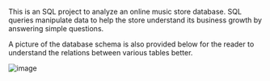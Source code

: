 This is an SQL project to analyze an online music store database. SQL queries manipulate data to help the store understand its business growth by answering simple questions.

A picture of the database schema is also provided below for the reader to understand the relations between various tables better.

![image](https://github.com/user-attachments/assets/b7aae5c9-c625-46ec-9af0-f2717d727454)

